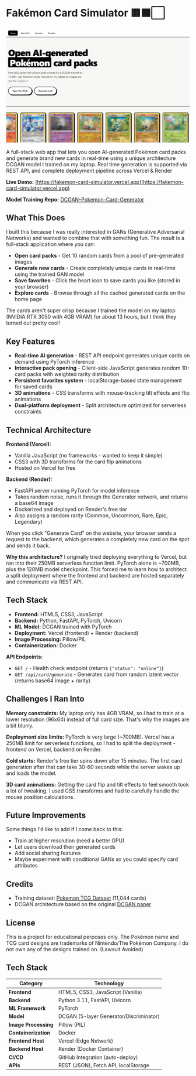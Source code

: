 #  Fakémon Card Simulator 🟥⬛⬜

![Fakemon Simulator Screenshot](/assets/images/fakemon-simulator.png)

A full-stack web app that lets you open AI-generated Pokémon card packs and generate brand new cards in real-time using a unique architecture DCGAN model I trained on my laptop. Real time generation is supported via REST API, and complete deployment pipeline across Vercel & Render 

**Live Demo:** [https://fakemon-card-simulator.vercel.app](https://fakemon-card-simulator.vercel.app)

**Model Training Repo:** [DCGAN-Pokemon-Card-Generator](https://github.com/OliverGrabner/DCGAN-Pokemon-Card-Generator)

## What This Does

I built this because I was really interested in GANs (Generative Adversarial Networks) and wanted to combine that with something fun. The result is a full-stack application where you can:

- **Open card packs** - Get 10 random cards from a pool of pre-generated images
- **Generate new cards** - Create completely unique cards in real-time using the trained GAN model
- **Save favorites** - Click the heart icon to save cards you like (stored in your browser)
- **Explore cards** - Browse through all the cached generated cards on the home page

The cards aren't super crisp because I trained the model on my laptop (NVIDIA RTX 3050 with 4GB VRAM) for about 13 hours, but I think they turned out pretty cool!

## Key Features
- **Real-time AI generation** - REST API endpoint generates unique cards on demand using PyTorch inference
- **Interactive pack opening** - Client-side JavaScript generates random 10-card packs with weighted rarity distribution
- **Persistent favorites system** - localStorage-based state management for saved cards
- **3D animations** - CSS transforms with mouse-tracking tilt effects and flip animations
- **Dual-platform deployment** - Split architecture optimized for serverless constraints

## Technical Architecture

**Frontend (Vercel):**
- Vanilla JavaScript (no frameworks - wanted to keep it simple)
- CSS3 with 3D transforms for the card flip animations
- Hosted on Vercel for free

**Backend (Render):**
- FastAPI server running PyTorch for model inference
- Takes random noise, runs it through the Generator network, and returns a base64 image
- Dockerized and deployed on Render's free tier
- Also assigns a random rarity (Common, Uncommon, Rare, Epic, Legendary)

When you click "Generate Card" on the website, your browser sends a request to the backend, which generates a completely new card on the spot and sends it back.


**Why this architecture?**
I originally tried deploying everything to Vercel, but ran into their 250MB serverless function limit. PyTorch alone is ~700MB, plus the 120MB model checkpoint. This forced me to learn how to architect a split deployment where the frontend and backend are hosted separately and communicate via REST API.

## Tech Stack


- **Frontend:** HTML5, CSS3, JavaScript
- **Backend:** Python, FastAPI, PyTorch, Uvicorn
- **ML Model:** DCGAN trained with PyTorch
- **Deployment:** Vercel (frontend) + Render (backend)
- **Image Processing:** Pillow/PIL
- **Containerization:** Docker

**API Endpoints:**
- `GET /` - Health check endpoint (returns `{"status": "online"}`)
- `GET /api/card/generate` - Generates card from random latent vector (returns base64 image + rarity)

## Challenges I Ran Into

**Memory constraints:** My laptop only has 4GB VRAM, so I had to train at a lower resolution (96x64) instead of full card size. That's why the images are a bit blurry.

**Deployment size limits:** PyTorch is very large (~700MB). Vercel has a 250MB limit for serverless functions, so I had to split the deployment - frontend on Vercel, backend on Render.

**Cold starts:** Render's free tier spins down after 15 minutes. The first card generation after that can take 30-60 seconds while the server wakes up and loads the model.

**3D card animations:** Getting the card flip and tilt effects to feel smooth took a lot of tweaking. I used CSS transforms and had to carefully handle the mouse position calculations.

## Future Improvements

Some things I'd like to add if I come back to this:
- Train at higher resolution (need a better GPU)
- Let users download their generated cards
- Add social sharing features
- Maybe experiment with conditional GANs so you could specify card attributes 

## Credits

- Training dataset: [Pokemon TCG Dataset](https://github.com/PokemonTCG/pokemon-tcg-data) (11,044 cards)
- DCGAN architecture based on the original [DCGAN paper](https://arxiv.org/abs/1511.06434)

## License

This is a project for educational perposes only. The Pokémon name and TCG card designs are trademarks of Nintendo/The Pokémon Company. I do not own any of the designs trained on. (Lawsuit Avoided)

## Tech Stack 

| Category | Technology |
|----------|-----------|
| **Frontend** | HTML5, CSS3, JavaScript (Vanilla) |
| **Backend** | Python 3.11, FastAPI, Uvicorn |
| **ML Framework** | PyTorch  |
| **Model** | DCGAN (5-layer Generator/Discriminator) |
| **Image Processing** | Pillow (PIL) |
| **Containerization** | Docker |
| **Frontend Host** | Vercel (Edge Network) |
| **Backend Host** | Render (Docker Container) |
| **CI/CD** | GitHub Integration (auto-deploy) |
| **APIs** | REST (JSON), Fetch API, localStorage |
